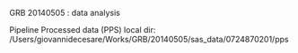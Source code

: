 GRB 20140505 : data analysis

Pipeline Processed data (PPS) local dir: /Users/giovannidecesare/Works/GRB/20140505/sas_data/0724870201/pps
